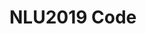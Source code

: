 # NLU2019 Code  


<!--
run with `--cuda --mode GPT --learning_rate 1e-6 --lr 10 --batch_size 20 --dropoute 0.0 --dropout 0.45 --dropouth 0.3 --dropouti 0.0 --wdrop 0.45 --chunk_size 10 --seed 141 --epoch 1000`  
- Distinguish GPT optimizer 
- Return GPT LM result
- Weighted loss
- Hyper-parameter
  - Turn off embedding drop out
  - decrease learning rate  

April 8  
tools/id2gptid  
util.get_batch_gpt  
GPT_model  
main_gpt  
  
TODO:  
Resume setting
Check accuracy   
Inprove efficiency  
Experiments design  
-->

